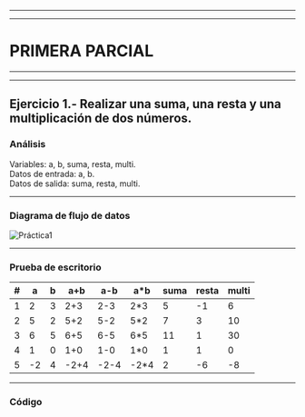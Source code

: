 
***
***
# PRIMERA PARCIAL
***
***
## Ejercicio 1.- Realizar una suma, una resta y una multiplicación de dos números.
### Análisis
Variables: a, b, suma, resta, multi. \
Datos de entrada: a, b. \
Datos de salida: suma, resta, multi. 
***
### Diagrama de flujo de datos
![Práctica1](https://user-images.githubusercontent.com/122065504/210917009-2b7fa207-07a7-46ed-ac9d-7b00b86ec564.png)
***
### Prueba de escritorio
| # | a | b | a+b |  a-b  | a*b | suma | resta | multi |
|---|-- |-- |---- |------ |---- |----- |------ |------ |
| 1 | 2 | 3 | 2+3 |  2-3 |  2*3 |   5  |   -1  |   6  |
| 2 | 5 | 2 | 5+2 |  5-2 |  5*2 |   7  |   3  |   10  |
| 3 | 6 | 5 | 6+5 |  6-5 |  6*5 |  11  |   1  |   30  |
| 4 | 1 | 0 | 1+0 |  1-0 |  1*0 |   1  |   1  |    0  |
| 5 |-2 | 4 |-2+4 | -2-4 | -2*4 |   2  |  -6  |   -8  |
***
### Código
